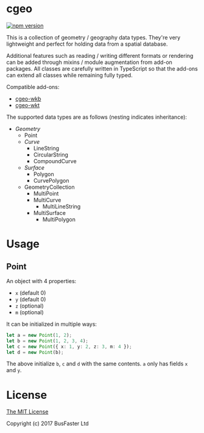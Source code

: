 cgeo
====

[![npm version](https://img.shields.io/npm/v/cgeo.svg)](https://www.npmjs.com/package/cgeo)

This is a collection of geometry / geography data types.
They're very lightweight and perfect for holding data from a spatial database.

Additional features such as reading / writing different formats or rendering
can be added through mixins / module augmentation from add-on packages.
All classes are carefully written in TypeScript so that the add-ons
can extend all classes while remaining fully typed.

Compatible add-ons:

- [cgeo-wkb](https://github.com/charto/cgeo-wkb)
- [cgeo-wkt](https://github.com/charto/cgeo-wkt)

The supported data types are as follows (nesting indicates inheritance):

- *Geometry*
  - Point
  - *Curve*
    - LineString
    - CircularString
    - CompoundCurve
  - *Surface*
    - Polygon
    - CurvePolygon
  - GeometryCollection
    - MultiPoint
    - MultiCurve
      - MultiLineString
    - MultiSurface
      - MultiPolygon

Usage
=====

Point
-----

An object with 4 properties:

- `x` (default 0)
- `y` (default 0)
- `z` (optional)
- `m` (optional)

It can be initialized in multiple ways:

```TypeScript
let a = new Point(1, 2);
let b = new Point(1, 2, 3, 4);
let c = new Point({ x: 1, y: 2, z: 3, m: 4 });
let d = new Point(b);
```

The above initialize `b`, `c` and `d` with the same contents.
`a` only has fields `x` and `y`.

License
=======

[The MIT License](https://raw.githubusercontent.com/charto/cgeo/master/LICENSE)

Copyright (c) 2017 BusFaster Ltd
